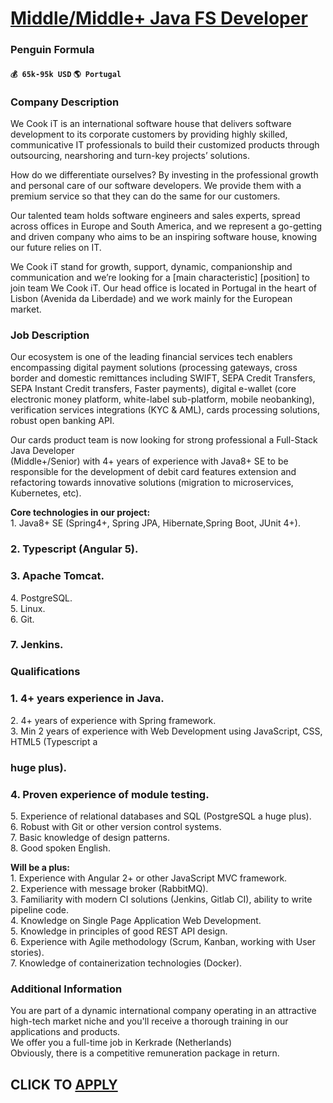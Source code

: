 # [Middle/Middle+ Java FS Developer](https://www.remotewlb.com/apply/middle-middle-java-fs-developer-43559)  
### Penguin Formula  
#### `💰 65k-95k USD` `🌎 Portugal`  

### Company Description

We Cook iT is an international software house that delivers software development to its corporate customers by providing highly skilled, communicative IT professionals to build their customized products through outsourcing, nearshoring and turn-key projects’ solutions.

How do we differentiate ourselves? By investing in the professional growth and personal care of our software developers. We provide them with a premium service so that they can do the same for our customers.

Our talented team holds software engineers and sales experts, spread across offices in Europe and South America, and we represent a go-getting and driven company who aims to be an inspiring software house, knowing our future relies on IT.

We Cook iT stand for growth, support, dynamic, companionship and communication and we’re looking for a [main characteristic] [position] to join team We Cook iT. Our head office is located in Portugal in the heart of Lisbon (Avenida da Liberdade) and we work mainly for the European market.

### Job Description

Our ecosystem is one of the leading financial services tech enablers encompassing digital payment solutions (processing gateways, cross border and domestic remittances including SWIFT, SEPA Credit Transfers, SEPA Instant Credit transfers, Faster payments), digital e-wallet (core electronic money platform, white-label sub-platform, mobile neobanking), verification services integrations (KYC & AML), cards processing solutions, robust open banking API.  
  
Our cards product team is now looking for strong professional a Full-Stack Java Developer  
(Middle+/Senior) with 4+ years of experience with Java8+ SE to be responsible for the development of debit card features extension and refactoring towards innovative solutions (migration to microservices, Kubernetes, etc).  
  
 **Core technologies in our project:**  
1\. Java8+ SE (Spring4+, Spring JPA, Hibernate,Spring Boot, JUnit 4+).

### 2\. Typescript (Angular 5).

### 3\. Apache Tomcat.

4\. PostgreSQL.  
5\. Linux.  
6\. Git.

### 7\. Jenkins.

### Qualifications

### 1\. 4+ years experience in Java.

2\. 4+ years of experience with Spring framework.  
3\. Min 2 years of experience with Web Development using JavaScript, CSS, HTML5 (Typescript a

### huge plus).

### 4\. Proven experience of module testing.

5\. Experience of relational databases and SQL (PostgreSQL a huge plus).  
6\. Robust with Git or other version control systems.  
7\. Basic knowledge of design patterns.  
8\. Good spoken English.  
  
 **Will be a plus:**  
1\. Experience with Angular 2+ or other JavaScript MVC framework.  
2\. Experience with message broker (RabbitMQ).  
3\. Familiarity with modern CI solutions (Jenkins, Gitlab CI), ability to write pipeline code.  
4\. Knowledge on Single Page Application Web Development.  
5\. Knowledge in principles of good REST API design.  
6\. Experience with Agile methodology (Scrum, Kanban, working with User stories).  
7\. Knowledge of containerization technologies (Docker).

### Additional Information

You are part of a dynamic international company operating in an attractive high-tech market niche and you'll receive a thorough training in our applications and products.  
We offer you a full-time job in Kerkrade (Netherlands)  
Obviously, there is a competitive remuneration package in return.

  
## CLICK TO [APPLY](https://www.remotewlb.com/apply/middle-middle-java-fs-developer-43559)

